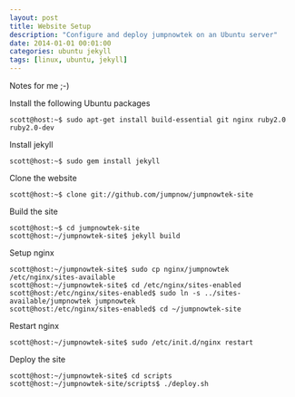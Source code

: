 ```yaml
---
layout: post
title: Website Setup
description: "Configure and deploy jumpnowtek on an Ubuntu server"
date: 2014-01-01 00:01:00
categories: ubuntu jekyll
tags: [linux, ubuntu, jekyll]
---
```


Notes for me ;-)

Install the following Ubuntu packages

    scott@host:~$ sudo apt-get install build-essential git nginx ruby2.0 ruby2.0-dev

Install jekyll

    scott@host:~$ sudo gem install jekyll

Clone the website

    scott@host:~$ clone git://github.com/jumpnow/jumpnowtek-site

Build the site

    scott@host:~$ cd jumpnowtek-site
    scott@host:~/jumpnowtek-site$ jekyll build

Setup nginx

    scott@host:~/jumpnowtek-site$ sudo cp nginx/jumpnowtek /etc/nginx/sites-available
    scott@host:~/jumpnowtek-site$ cd /etc/nginx/sites-enabled
    scott@host:/etc/nginx/sites-enabled$ sudo ln -s ../sites-available/jumpnowtek jumpnowtek
    scott@host:/etc/nginx/sites-enabled$ cd ~/jumpnowtek-site

Restart nginx

    scott@host:~/jumpnowtek-site$ sudo /etc/init.d/nginx restart

Deploy the site

    scott@host:~/jumpnowtek-site$ cd scripts
    scott@host:~/jumpnowtek-site/scripts$ ./deploy.sh


